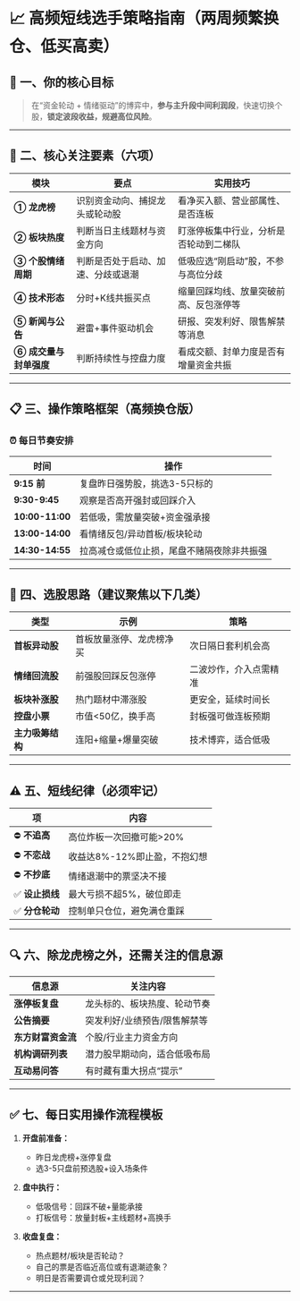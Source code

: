 # 📈 高频短线选手策略指南（两周频繁换仓、低买高卖）

## 🧭 一、你的核心目标

> 在“资金轮动 + 情绪驱动”的博弈中，**参与主升段中间利润段**，快速切换个股，**锁定波段收益，规避高位风险**。

---

## 🔑 二、核心关注要素（六项）

| 模块 | 要点 | 实用技巧 |
|------|------|-----------|
| **① 龙虎榜** | 识别资金动向、捕捉龙头或轮动股 | 看净买入额、营业部属性、是否连板 |
| **② 板块热度** | 判断当日主线题材与资金方向 | 盯涨停板集中行业，分析是否轮动到二梯队 |
| **③ 个股情绪周期** | 判断是否处于启动、加速、分歧或退潮 | 低吸应选“刚启动”股，不参与高位分歧 |
| **④ 技术形态** | 分时+K线共振买点 | 缩量回踩均线、放量突破前高、反包涨停等 |
| **⑤ 新闻与公告** | 避雷+事件驱动机会 | 研报、突发利好、限售解禁等消息 |
| **⑥ 成交量与封单强度** | 判断持续性与控盘力度 | 看成交额、封单力度是否有增量资金共振 |

---

## 📋 三、操作策略框架（高频换仓版）

### ⏰ 每日节奏安排

| 时间 | 操作 |
|------|------|
| **9:15 前** | 复盘昨日强势股，挑选3-5只标的 |
| **9:30-9:45** | 观察是否高开强封或回踩介入 |
| **10:00-11:00** | 若低吸，需放量突破+资金强承接 |
| **13:00-14:00** | 看情绪反包/异动首板/板块轮动 |
| **14:30-14:55** | 拉高减仓或低位止损，尾盘不赌隔夜除非共振强 |

---

## 🎯 四、选股思路（建议聚焦以下几类）

| 类型 | 示例 | 策略 |
|------|-------|--------|
| **首板异动股** | 首板放量涨停、龙虎榜净买 | 次日隔日套利机会高 |
| **情绪回流股** | 前强股回踩反包涨停 | 二波炒作，介入点需精准 |
| **板块补涨股** | 热门题材中滞涨股 | 更安全，延续时间长 |
| **控盘小票** | 市值<50亿，换手高 | 封板强可做连板预期 |
| **主力吸筹结构** | 连阳+缩量+爆量突破 | 技术博弈，适合低吸 |

---

## ⚠️ 五、短线纪律（必须牢记）

| 项 | 内容 |
|----|------|
| ⛔ **不追高** | 高位炸板一次回撤可能>20% |
| ⛔ **不恋战** | 收益达8%-12%即止盈，不抱幻想 |
| ⛔ **不抄底** | 情绪退潮中的票坚决不接 |
| ✅ **设止损线** | 最大亏损不超5%，破位即走 |
| ✅ **分仓轮动** | 控制单只仓位，避免满仓重踩 |

---

## 🔍 六、除龙虎榜之外，还需关注的信息源

| 信息源 | 关注内容 |
|--------|----------|
| **涨停板复盘** | 龙头标的、板块热度、轮动节奏 |
| **公告摘要** | 突发利好/业绩预告/限售解禁等 |
| **东方财富资金流** | 个股/行业主力资金方向 |
| **机构调研列表** | 潜力股早期动向，适合低吸布局 |
| **互动易问答** | 有时藏有重大拐点“提示” |

---

## ✅ 七、每日实用操作流程模板

1. **开盘前准备：**
   - 昨日龙虎榜+涨停复盘
   - 选3-5只盘前预选股+设入场条件

2. **盘中执行：**
   - 低吸信号：回踩不破+量能承接
   - 打板信号：放量封板+主线题材+高换手

3. **收盘复盘：**
   - 热点题材/板块是否轮动？
   - 自己的票是否临近高位或有退潮迹象？
   - 明日是否需要调仓或兑现利润？

---

